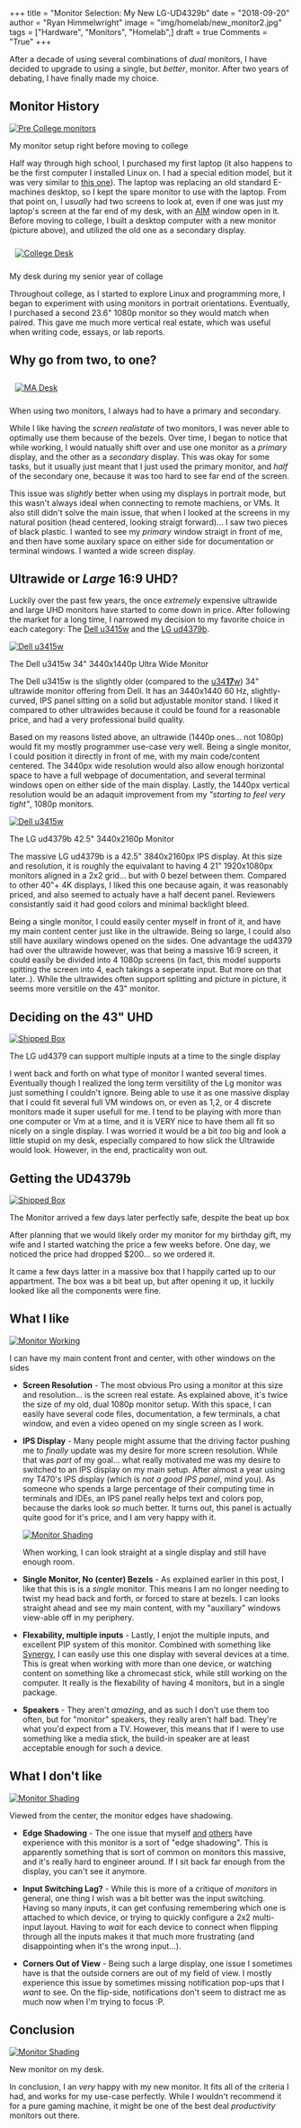 +++
title  = "Monitor Selection: My New LG-UD4329b"
date   = "2018-09-20"
author = "Ryan Himmelwright"
image  = "img/homelab/new_monitor2.jpg"
tags   = ["Hardware", "Monitors", "Homelab",]
draft  = true
Comments = "True"
+++

After a decade of using several combinations of *dual* monitors, I
have decided to upgrade to using a single, but *better*,
monitor. After two years of debating, I have finally made my choice.

<!--more-->

## Monitor History
<a href="../../img/posts/new-lgud4379b-monitor/pre-college-monitors.jpg"><img alt="Pre College monitors" src="../../img/posts/new-lgud4379b-monitor/pre-college-monitors.jpg" style="max-width: 100%;"/></a>
<div class="caption">My monitor setup right before moving to college</div>

Half way through high school, I purchased my first laptop (it also happens to
be the first computer I installed Linux on. I had a special edition model, but it was
very similar to [this
one](https://www.cnet.com/products/hp-pavilion-dv6000/specs/)). The laptop was
replacing an old standard E-machines desktop, so I kept the spare monitor to
use with the laptop. From that point on, I *usually* had two screens to look
at, even if one was just my laptop's screen at the far end of my desk, with an
[AIM](https://en.wikipedia.org/wiki/AIM_(software)) window open in it. Before
moving to college, I built a desktop computer with a new monitor (picture
above), and utilized the old one as a secondary display.

<a href="../../img/posts/new-lgud4379b-monitor/college-desk.jpg"><img alt="College Desk" src="../../img/posts/new-lgud4379b-monitor/college-desk.jpg" style="max-width: 100%; padding: 10px;"/></a>
<div class="caption">My desk during my senior year of collage</div>

Throughout college, as I started to explore Linux and programming more,
I began to experiment with using monitors in portrait orientations.
Eventually, I purchased a second 23.6" 1080p monitor so they would
match when paired. This gave me much more vertical real estate, which was
useful when writing code, essays, or lab reports.

## Why go from two, to one?
<a href="../../img/homelab/kadabra1.jpg"><img alt="MA Desk" src="../../img/homelab/kadabra1.jpg" style="max-width: 100%; padding: 10px;"/></a>
<div class="caption">When using two monitors, I always had to have a primary and secondary.</div>

While I like having the *screen realistate* of two monitors, I was
never able to optimally use them because of the bezels. Over time, I
began to notice that while working, I would natually shift over and
use one monitor as a *primary* display, and the other as a *secondary*
display. This was okay for some tasks, but it usually just meant that
I just used the primary monitor, and *half* of the secondary one,
because it was too hard to see far end of the screen.

This issue was *slightly* better when using my displays in portrait
mode, but this wasn't always ideal when connecting to remote machiens,
or VMs. It also still didn't solve the main issue, that when I looked
at the screens in my natural position (head centered, looking straigt
forward)... I saw two pieces of black plastic. I wanted to see my
*primary* window straigt in front of me, and then have some auxilary
space on either side for documentation or terminal windows. I wanted a
wide screen display.

## Ultrawide or *Large* 16:9 UHD?

Luckily over the past few years, the once *extremely* expensive
ultrawide and large UHD monitors have started to come down in
price. After following the market for a long time, I narrowed my
decision to my favorite choice in each category: The [Dell
u3415w](https://www.dell.com/en-us/shop/dell-ultrasharp-34-curved-ultrawide-monitor-u3415w/apd/210-adtr/monitors-monitor-accessories)
and the [LG ud4379b](https://www.lg.com/us/monitors/lg-43UD79-B-4k-uhd-led-monitor).

<a href="../../img/posts/new-lgud4379b-monitor/dellu3415w.jpg"><img alt="Dell u3415w" src="../../img/posts/new-lgud4379b-monitor/dellu3415w.jpg" style="max-width: 100%;"/></a>
<div class="caption">The Dell u3415w 34" 3440x1440p Ultra Wide Monitor </div>

The Dell u3415w is the slightly older (compared to the
[u34**17**w](https://www.dell.com/ed/business/p/dell-u3417w-monitor/pd))
34" ultrawide monitor offering from Dell. It has an 3440x1440 60 Hz,
slightly-curved, IPS panel sitting on a solid but adjustable monitor
stand. I liked it compared to other ultrawides because it could be
found for a reasonable price, and had a very professional build
quality.

Based on my reasons listed above, an ultrawide (1440p ones... not
1080p) would fit my mostly programmer use-case very well. Being a
single monitor, I could position it directly in front of me, with my
main code/content centered. The 3440px wide resolution would also
allow enough horizontal space to have a full webpage of documentation,
and several terminal windows open on either side of the main
display. Lastly, the 1440px vertical resolution would be an adaquit
improvement from my *"starting to feel very tight"*, 1080p monitors.

<a href="../../img/posts/new-lgud4379b-monitor/ud4379b.jpg"><img alt="Dell u3415w" src="../../img/posts/new-lgud4379b-monitor/ud4379b.jpg" style="max-width: 100%;"/></a>
<div class="caption">The LG ud4379b 42.5" 3440x2160p Monitor</div>

The massive LG ud4379b is a 42.5" 3840x2160px IPS display. At this
size and resolution, it is roughly the equivalant to having 4 21"
1920x1080px monitors aligned in a 2x2 grid... but with 0 bezel between
them. Compared to other 40"+ 4K displays, I liked this one because
again, it was reasonably priced, and also seemed to actualy have a
half decent panel. Reviewers consistantly said it had good colors and
minimal backlight bleed.

Being a single monitor, I could easily center myself in front of it,
and have my main content center just like in the ultrawide. Being so
large, I could also still have auxilary windows opened on the
sides. One advantage the ud4379 had over the ultrawide however, was
that being a massive 16:9 screen, it could easily be divided into 4
1080p screens (in fact, this model supports spitting the screen into
4, each takings a seperate input. But more on that later..). While the
ultrawides often support splitting and picture in picture, it seems
more versitile on the 43" monitor.

## Deciding on the 43" UHD

<a href="../../img/posts/new-lgud4379b-monitor/multi-input.jpg"><img alt="Shipped Box" src="../../img/posts/new-lgud4379b-monitor/multi-input.jpg" style="max-width: 100%;"/></a>
<div class="caption">The LG ud4379 can support multiple inputs at a time to the single display</div>

I went back and forth on what type of monitor I wanted several
times. Eventually though I realized the long term versitility of the
Lg monitor was just something I couldn't ignore. Being able to use it
as one massive display that I could fit several full VM windows on, or
even as 1,2, or 4 discrete monitors made it super usefull for me. I
tend to be playing with more than one computer or Vm at a time, and it
is VERY nice to have them all fit so nicely on a single display. I was
worried it would be a bit *too* big and look a little stupid on my
desk, especially compared to how slick the Ultrawide would
look. However, in the end, practicality won out.

## Getting the UD4379b

<a href="../../img/posts/new-lgud4379b-monitor/box.jpg"><img alt="Shipped Box" src="../../img/posts/new-lgud4379b-monitor/box.jpg" style="max-width: 100%;"/></a>
<div class="caption">The Monitor arrived a few days later perfectly safe, despite the beat up box</div>

After planning that we would likely order my monitor for my birthday
gift, my wife and I started watching the price a few weeks before. One
day, we noticed the price had dropped $200... so we ordered it.

It came a few days latter in a massive box that I happily carted up to
our appartment. The box was a bit beat up, but after opening it up, it
luckily looked like all the components were fine.

## What I like

<a href="../../img/posts/new-lgud4379b-monitor/monitor-working.png"><img alt="Monitor Working" src="../../img/posts/new-lgud4379b-monitor/monitor-working.png" style="max-width: 100%;"/></a>
<div class="caption">I can have my main content front and center, with other windows on the sides</div>

- **Screen Resolution** - The most obvious Pro using a monitor at this
    size and resolution... is the screen real estate. As explained above,
    it's twice the size of my old, dual 1080p monitor setup. With this
    space, I can easily have several code files, documentation, a few
    terminals, a chat window, and even a video opened on my single
    screen as I work.

- **IPS Display** - Many people might assume that the driving factor
    pushing me to *finally* update was my desire for more screen
    resolution. While that was *part* of my goal... what really
    motivated me was my desire to switched to an IPS display on my main
    setup. After almost a year using my T470's IPS display (which is
    *not a good IPS panel*, mind you). As someone who spends a large
    percentage of their computing time in terminals and IDEs, an IPS
    panel really helps text and colors pop, because the darks look *so*
    much better. It turns out, this panel is actually quite good for
    it's price, and I am very happy with it.

    <a href="../../img/posts/new-lgud4379b-monitor/new-monitor.jpg"><img alt="Monitor Shading" src="../../img/posts/new-lgud4379b-monitor/new-monitor.jpg" style="max-width: 100%;"/></a>
    <div class="caption">When working, I can look straight at a single display and still have enough room.</div>

- **Single Monitor, No (center) Bezels** - As explained earlier in this
    post, I like that this is is a *single* monitor. This means I am no
    longer needing to twist my head back and forth, or forced to stare
    at bezels. I can looks straight ahead and see my main content, with
    my "auxiliary" windows view-able off in my periphery.

- **Flexability, multiple inputs** - Lastly, I enjot the multiple
    inputs, and excellent PIP system of this monitor. Combined with
    something like [Synergy](https://symless.com/synergy), I can easily
    use this one display with several devices at a time. This is great
    when working with more than one device, or watching content on
    something like a chromecast stick, while still working on the
    computer. It really is the flexability of having 4 monitors, but in
    a single package.

- **Speakers** - They aren't *amazing*, and as such I don't use them
    too often, but for "monitor" speakers, they really aren't half
    bad. They're what you'd expect from a TV. However, this means that
    if I were to use something like a media stick, the build-in speaker
    are at least acceptable enough for such a device.



## What I don't like

<a href="../../img/posts/new-lgud4379b-monitor/monitor-shading.png"><img alt="Monitor Shading" src="../../img/posts/new-lgud4379b-monitor/monitor-shading.png" style="max-width: 100%;"/></a>
<div class="caption">Viewed from the center, the monitor edges have shadowing.</div>

- **Edge Shadowing** - The one issue that myself
    [and](https://youtu.be/yA6hL3inqRc?t=250)
    [others](https://youtu.be/3BSaPRHrA_U?t=667) have experience with
    this monitor is a sort of "edge shadowing". This is apparently
    something that is sort of common on monitors this massive, and it's
    really hard to engineer around. If I sit back far enough from the
    display, you can't see it anymore.

- **Input Switching Lag?** - While this is more of a critique of
    *monitors* in general, one thing I wish was a bit better was the input
    switching. Having so many inputs, it can get confusing remembering which one is
    attached to which device, or trying to quickly configure a 2x2 multi-input
    layout. Having to *wait* for each device to connect when flipping through all
    the inputs makes it that much more frustrating (and disappointing when it's the
    wrong input...).

- **Corners Out of View** - Being such a large display, one issue I
    sometimes have is that the outside corners are out of my field of view.
    I mostly experience this issue by sometimes missing notification pop-ups
    that I *want* to see. On the flip-side, notifications don't seem to
    distract me as much now when I'm trying to focus :P.

## Conclusion

<a href="../../img/posts/new-lgud4379b-monitor/new-monitor-desk.jpg"><img alt="Monitor Shading" src="../../img/posts/new-lgud4379b-monitor/new-monitor-desk.jpg" style="max-width: 100%;"/></a>
<div class="caption">New monitor on my desk.</div>

In conclusion, I an *very* happy with my new monitor. It fits all of the
criteria I had, and works for my use-case perfectly. While I wouldn't
recommend it for a pure gaming machine, it might be one of the best deal
*productivity* monitors out there.

